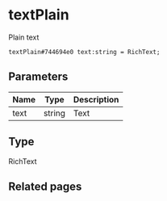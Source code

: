# textPlain
Plain text

```
textPlain#744694e0 text:string = RichText;
```

## Parameters
| Name | Type | Description |
| ---- | :----: | ----------- |
| text | string | Text |


## Type
RichText

## Related pages
